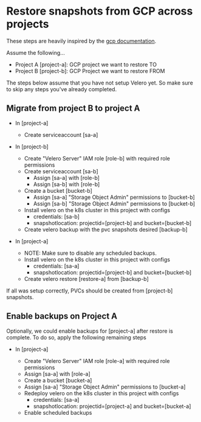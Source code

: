 # Restore snapshots from GCP across projects

These steps are heavily inspired by the [gcp documentation](https://cloud.google.com/compute/docs/images/sharing-images-across-projects).

Assume the following...

- Project A [project-a]: GCP project we want to restore TO
- Project B [project-b]: GCP Project we want to restore FROM

The steps below assume that you have not setup Velero yet. So make sure to skip any steps you've already completed.

## Migrate from project B to project A

- In [project-a]

  - Create serviceaccount [sa-a]

- In [project-b]

  - Create "Velero Server" IAM role [role-b] with required role permissions
  - Create serviceaccount [sa-b]
    - Assign [sa-a] with [role-b]
    - Assign [sa-b] with [role-b]
  - Create a bucket [bucket-b]
    - Assign [sa-a] "Storage Object Admin" permissions to [bucket-b]
    - Assign [sa-b] "Storage Object Admin" permissions to [bucket-b]
  - Install velero on the k8s cluster in this project with configs
    - credentials: [sa-b]
    - snapshotlocation: projectid=[project-b] and bucket=[bucket-b]
  - Create velero backup with the pvc snapshots desired [backup-b]

- In [project-a]

  - NOTE: Make sure to disable any scheduled backups.
  - Install velero on the k8s cluster in this project with configs
    - credentials: [sa-a]
    - snapshotlocation: projectid=[project-b] and bucket=[bucket-b]
  - Create velero restore [restore-a] from [backup-b]

If all was setup correctly, PVCs should be created from [project-b] snapshots.

## Enable backups on Project A

Optionally, we could enable backups for [project-a] after restore is complete.
To do so, apply the following remaining steps

- In [project-a]

  - Create "Velero Server" IAM role [role-a] with required role permissions
  - Assign [sa-a] with [role-a]
  - Create a bucket [bucket-a]
  - Assign [sa-a] "Storage Object Admin" permissions to [bucket-a]
  - Redeploy velero on the k8s cluster in this project with configs
    - credentials: [sa-a]
    - snapshotlocation: projectid=[project-a] and bucket=[bucket-a]
  - Enable scheduled backups
